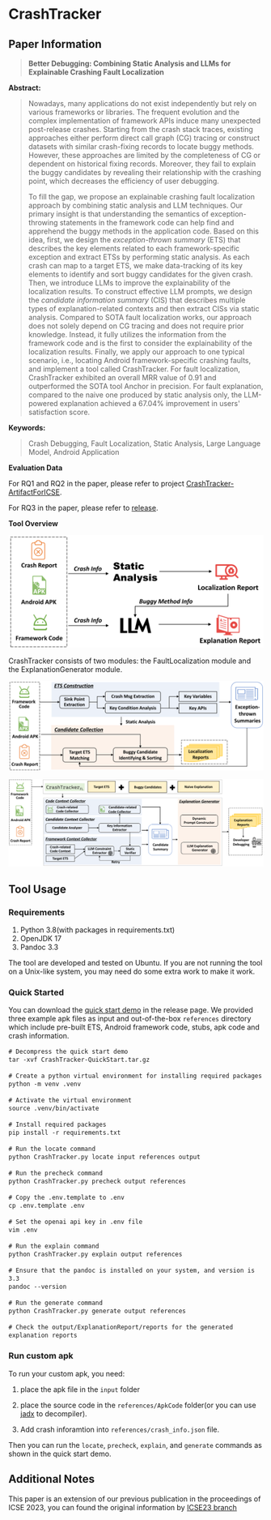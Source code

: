 # CrashTracker

## Paper Information

> **Better Debugging: Combining Static Analysis and LLMs for Explainable Crashing Fault Localization**

**Abstract:**

> Nowadays, many applications do not exist independently but rely on various frameworks or libraries. The frequent evolution and the complex implementation of framework APIs induce many unexpected post-release crashes. Starting from the crash stack traces, existing approaches either perform direct call graph (CG) tracing or construct datasets with similar crash-fixing records to locate buggy methods. However, these approaches are limited by the completeness of CG or dependent on historical fixing records. Moreover, they fail to explain the buggy candidates by revealing their relationship with the crashing point, which decreases the efficiency of user debugging. 
> 
> To fill the gap, we propose an explainable crashing fault localization approach by combining static analysis and LLM techniques. Our primary insight is that understanding the semantics of exception-throwing statements in the framework code can help find and apprehend the buggy methods in the application code. Based on this idea, first, we design the *exception-thrown summary* (ETS) that describes the key elements related to each framework-specific exception and extract ETSs by performing static analysis.
> As each crash can map to a target ETS, we make data-tracking of its key elements to identify and sort buggy candidates for the given crash. Then, we introduce LLMs to improve the explainability of the localization results. To construct effective LLM prompts, we design the *candidate information summary* (CIS) that describes multiple types of explanation-related contexts and then extract CISs via static analysis. Compared to SOTA fault localization works, our approach does not solely depend on CG tracing and does not require prior knowledge. Instead, it fully utilizes the information from the framework code and is the first to consider the explainability of the localization results. 
> Finally, we apply our approach to one typical scenario, i.e., locating Android framework-specific crashing faults, and implement a tool called CrashTracker. For fault localization, CrashTracker exhibited an overall MRR value of 0.91 and outperformed the SOTA tool Anchor in precision. For fault explanation, compared to the naive one produced by static analysis only, the LLM-powered explanation achieved a 67.04\% improvement in users' satisfaction score.

**Keywords:**

> Crash Debugging, Fault Localization, Static Analysis, Large Language Model, Android Application

**Evaluation Data**

For RQ1 and RQ2 in the paper, please refer to project [CrashTracker-ArtifactForICSE](https://github.com/hanada31/CrashTracker-ArtifactForICSE).

For RQ3 in the paper, please refer to [release](https://github.com/hanada31/CrashTracker/releases/tag/v2.0.0).

**Tool Overview**

![Overview](Figures/CrashTracker-overview.svg)

CrashTracker consists of two modules: the FaultLocalization module and the ExplanationGenerator module.

![FL-Overview](Figures/CrashTracker-overview-sa.svg)

![EG-Overview](Figures/CrashTracker-overview-llm.svg)

## Tool Usage

### Requirements

1. Python 3.8(with packages in requirements.txt)
2. OpenJDK 17
3. Pandoc 3.3

The tool are developed and tested on Ubuntu. If you are not running the tool on a Unix-like system, you may need do some extra work to make it work.

### Quick Started

You can download the [quick start demo](https://github.com/hanada31/CrashTracker/releases/tag/v2.0.0) in the release page. We provided three example apk files as input and out-of-the-box `references` directory which include pre-built ETS, Android framework code, stubs, apk code and crash information.

```shell
# Decompress the quick start demo
tar -xvf CrashTracker-QuickStart.tar.gz

# Create a python virtual environment for installing required packages
python -m venv .venv

# Activate the virtual environment
source .venv/bin/activate

# Install required packages
pip install -r requirements.txt

# Run the locate command
python CrashTracker.py locate input references output

# Run the precheck command
python CrashTracker.py precheck output references

# Copy the .env.template to .env
cp .env.template .env

# Set the openai api key in .env file
vim .env

# Run the explain command
python CrashTracker.py explain output references

# Ensure that the pandoc is installed on your system, and version is 3.3
pandoc --version

# Run the generate command
python CrashTracker.py generate output references

# Check the output/ExplanationReport/reports for the generated explanation reports
```

### Run custom apk

To run your custom apk, you need:

1. place the apk file in the `input` folder

2. place the source code in the `references/ApkCode` folder(or you can use [jadx](https://github.com/skylot/jadx) to decompiler).

3. Add crash inforamtion into `references/crash_info.json` file.

Then you can run the `locate`, `precheck`, `explain`, and `generate` commands as shown in the quick start demo.

## Additional Notes

This paper is an extension of our previous publication in the proceedings of ICSE 2023, you can found the original information by [ICSE23 branch](https://github.com/hanada31/CrashTracker/tree/ICSE23)